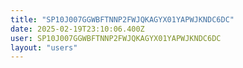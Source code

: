 ```yaml
---
title: "SP10J007GGWBFTNNP2FWJQKAGYX01YAPWJKNDC6DC"
date: 2025-02-19T23:10:06.400Z
user: SP10J007GGWBFTNNP2FWJQKAGYX01YAPWJKNDC6DC
layout: "users"
---
```

    